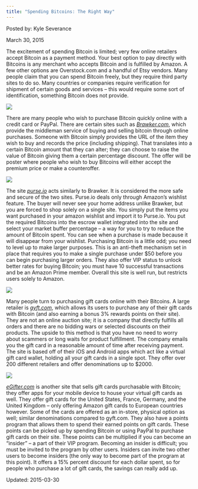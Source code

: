 ```yaml
---
title: "Spending Bitcoins: The Right Way"
---
```


Posted by: Kyle Severance 

<span>March 30, 2015</span>

<p>The excitement of spending Bitcoin is limited; very few online retailers accept Bitcoin as a payment method. Your best option to pay directly with Bitcoins is any merchant who accepts Bitcoin and is fulfilled by Amazon. A few other options are Overstock.com and a handful of Etsy vendors. Many people claim that you can spend Bitcoin freely, but they require third party sites to do so. Many countries or companies require verification for shipment of certain goods and services &#8211; this would require some sort of identification, something Bitcoin does not provide.</p>

<img src="https://G-I-R.github.io/deepdotweb/imgs/2014/12/brawker.png">

<p>There are many people who wish to purchase Bitcoin quickly online with a credit card or PayPal. There are certain sites such as <a href="https://brawker.com/"><em>Brawker.com</em></a>, which provide the middleman service of buying and selling bitcoin through online purchases. Someone with Bitcoin simply provides the URL of the item they wish to buy and records the price (including shipping). That translates into a certain Bitcoin amount that they can alter; they can choose to raise the value of Bitcoin giving them a certain percentage discount. The offer will be poster where people who wish to buy Bitcoins will either accept the premium price or make a counteroffer.</p>

<img src="https://G-I-R.github.io/deepdotweb/imgs/2014/12/purse.png">

<p>The site <a href="https://purse.io/"><em>purse.io</em></a> acts similarly to Brawker. It is considered the more safe and secure of the two sites. Purse.io deals only through Amazon’s wishlist feature. The buyer will never see your home address unlike Brawker, but you are forced to shop solely on a single site. You simply put the items you want purchased in your amazon wishlist and import it to Purse.io. You put the required Bitcoins into the escrow wallet integrated into the site and select your market buffer percentage &#8211; a way for you to try to reduce the amount of Bitcoin spent. You can see when a purchase is made because it will disappear from your wishlist. Purchasing Bitcoin is a little odd; you need to level up to make larger purposes. This is an anti-theft mechanism set in place that requires you to make a single purchase under $50 before you can begin purchasing larger orders. They also offer VIP status to unlock better rates for buying Bitcoin; you must have 10 successful transactions and be an Amazon Prime member. Overall this site is well run, but restricts users solely to Amazon.</p>

<img src="https://G-I-R.github.io/deepdotweb/imgs/2014/12/gyft.jpg">

<p>Many people turn to purchasing gift cards online with their Bitcoins. A large retailer is <a href="http://www.gyft.com/"><em>gyft.com</em></a>, which allows its users to purchase any of their gift cards with Bitcoin (and also earning a bonus 3% rewards points on their site). They are not an online auction site; it is a company that directly fulfills all orders and there are no bidding wars or selected discounts on their products. The upside to this method is that you have no need to worry about scammers or long waits for product fulfillment. The company emails you the gift card in a reasonable amount of time after receiving payment. The site is based off of their iOS and Android apps which act like a virtual gift card wallet, holding all your gift cards in a single spot. They offer over 200 different retailers and offer denominations up to $2000.</p>

<img src="https://G-I-R.github.io/deepdotweb/imgs/2014/12/egifter.png">

<a href="https://www.egifter.com/"><em>eGifter.com</em></a> is another site that sells gift cards purchasable with Bitcoin; they offer apps for your mobile device to house your virtual gift cards as well. They offer gift cards for the United States, France, Germany, and the United Kingdom &#8211; only offering Amazon gift cards to European countries however. Some of the cards are offered as an in-store, physical option as well; similar denominations compared to gyft.com. They also have a points program that allows them to spend their earned points on gift cards. These points can be picked up by spending Bitcoin or using PayPal to purchase gift cards on their site. These points can be multiplied if you can become an “insider” &#8211; a part of their VIP program. Becoming an insider is difficult; you must be invited to the program by other users. Insiders can invite two other users to become insiders (the only way to become part of the program at this point). It offers a 15% percent discount for each dollar spent, so for people who purchase a lot of gift cards, the savings can really add up.</p>

Updated: 2015-03-30

